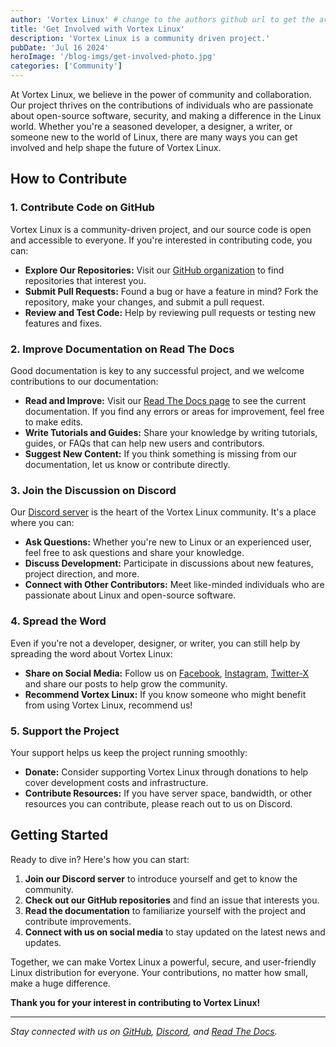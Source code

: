```yaml
---
author: 'Vortex Linux' # change to the authors github url to get the avatar working.
title: 'Get Involved with Vortex Linux'
description: 'Vortex Linux is a community driven project.'
pubDate: 'Jul 16 2024'
heroImage: '/blog-imgs/get-involved-photo.jpg'
categories: ['Community']
---
```


At Vortex Linux, we believe in the power of community and collaboration. Our project thrives on the contributions of individuals who are passionate about open-source software, security, and making a difference in the Linux world. Whether you're a seasoned developer, a designer, a writer, or someone new to the world of Linux, there are many ways you can get involved and help shape the future of Vortex Linux.

## How to Contribute

### 1. Contribute Code on GitHub

Vortex Linux is a community-driven project, and our source code is open and accessible to everyone. If you're interested in contributing code, you can:

- **Explore Our Repositories:** Visit our [GitHub organization](https://github.com/Vortex-Linux/) to find repositories that interest you.
- **Submit Pull Requests:** Found a bug or have a feature in mind? Fork the repository, make your changes, and submit a pull request.
- **Review and Test Code:** Help by reviewing pull requests or testing new features and fixes.

### 2. Improve Documentation on Read The Docs

Good documentation is key to any successful project, and we welcome contributions to our documentation:

- **Read and Improve:** Visit our [Read The Docs page](https://vortexlinux.readthedocs.io/en/latest/) to see the current documentation. If you find any errors or areas for improvement, feel free to make edits.
- **Write Tutorials and Guides:** Share your knowledge by writing tutorials, guides, or FAQs that can help new users and contributors.
- **Suggest New Content:** If you think something is missing from our documentation, let us know or contribute directly.

### 3. Join the Discussion on Discord

Our [Discord server](https://discord.gg/MsF24qUA5y) is the heart of the Vortex Linux community. It's a place where you can:

- **Ask Questions:** Whether you're new to Linux or an experienced user, feel free to ask questions and share your knowledge.
- **Discuss Development:** Participate in discussions about new features, project direction, and more.
- **Connect with Other Contributors:** Meet like-minded individuals who are passionate about Linux and open-source software.

### 4. Spread the Word

Even if you're not a developer, designer, or writer, you can still help by spreading the word about Vortex Linux:

- **Share on Social Media:** Follow us on [Facebook](https://facebook.com/vortexlinux), [Instagram](https://instagram.com/vortexlinux), [Twitter-X](https://twitter.com/vortexlinux) and share our posts to help grow the community.
- **Recommend Vortex Linux:** If you know someone who might benefit from using Vortex Linux, recommend us!

### 5. Support the Project

Your support helps us keep the project running smoothly:

- **Donate:** Consider supporting Vortex Linux through donations to help cover development costs and infrastructure.
- **Contribute Resources:** If you have server space, bandwidth, or other resources you can contribute, please reach out to us on Discord.

## Getting Started

Ready to dive in? Here's how you can start:

1. **Join our Discord server** to introduce yourself and get to know the community.
2. **Check out our GitHub repositories** and find an issue that interests you.
3. **Read the documentation** to familiarize yourself with the project and contribute improvements.
4. **Connect with us on social media** to stay updated on the latest news and updates.

Together, we can make Vortex Linux a powerful, secure, and user-friendly Linux distribution for everyone. Your contributions, no matter how small, make a huge difference.

**Thank you for your interest in contributing to Vortex Linux!**

---

*Stay connected with us on [GitHub](https://github.com/Vortex-Linux/), [Discord](https://discord.gg/MsF24qUA5y), and [Read The Docs](https://vortexlinux.readthedocs.io/en/latest/).*
